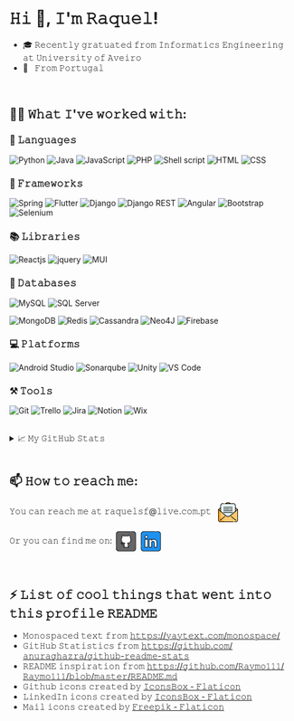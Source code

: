 # 𝙷𝚒 👋, 𝙸'𝚖 𝚁𝚊𝚚𝚞𝚎𝚕!

<!--
**Raqsf/Raqsf** is a ✨ _special_ ✨ repository because its `README.md` (this file) appears on your GitHub profile.

Here are some ideas to get you started:

- 🔭 I’m currently working on ...
- 🌱 I’m currently learning ...
- 👯 I’m looking to collaborate on ...
- 🤔 I’m looking for help with ...
- 💬 Ask me about ...
- 📫 How to reach me: ...
- 😄 Pronouns: ...
- ⚡ Fun fact: ...
-->

- 🎓 𝚁𝚎𝚌𝚎𝚗𝚝𝚕𝚢 𝚐𝚛𝚊𝚝𝚞𝚊𝚝𝚎𝚍 𝚏𝚛𝚘𝚖 𝙸𝚗𝚏𝚘𝚛𝚖𝚊𝚝𝚒𝚌𝚜 𝙴𝚗𝚐𝚒𝚗𝚎𝚎𝚛𝚒𝚗𝚐 𝚊𝚝 𝚄𝚗𝚒𝚟𝚎𝚛𝚜𝚒𝚝𝚢 𝚘𝚏 𝙰𝚟𝚎𝚒𝚛𝚘 
- 📍 &nbsp; 𝙵𝚛𝚘𝚖 𝙿𝚘𝚛𝚝𝚞𝚐𝚊𝚕

<br>

## 👩‍💻 𝚆𝚑𝚊𝚝 𝙸'𝚟𝚎 𝚠𝚘𝚛𝚔𝚎𝚍 𝚠𝚒𝚝𝚑:

### 📄 𝙻𝚊𝚗𝚐𝚞𝚊𝚐𝚎𝚜 <!-- programming, script and markup -->
<p>
<img alt="Python" src="https://img.shields.io/badge/Python-%2312100E.svg?logo=python&style=for-the-badge&logoColor=ffdd54"/>
<img alt="Java" src="https://img.shields.io/badge/java-%2312100E.svg?style=for-the-badge&logo=java&logoColor=white"/>
<img alt="JavaScript" src="https://img.shields.io/badge/javascript-%2312100E.svg?style=for-the-badge&logo=javascript&logoColor=%23F7DF1E"/>
<img alt="PHP" src="https://img.shields.io/badge/php-%2312100E.svg?style=for-the-badge&logo=php&logoColor=23777BB4"/>
<img alt="Shell script" src="https://img.shields.io/badge/shell_script-%2312100E.svg?style=for-the-badge&logo=gnu-bash&logoColor=white"/>
<img alt="HTML" src="https://img.shields.io/badge/html-%2312100E.svg?style=for-the-badge&logo=html5&logoColor=23E34F26"/>
<img alt="CSS" src="https://img.shields.io/badge/css-%2312100E.svg?style=for-the-badge&logo=css3&logoColor=1572b6"/>
</p>

### 🧱 𝙵𝚛𝚊𝚖𝚎𝚠𝚘𝚛𝚔𝚜
<p>
<img alt="Spring" src="https://img.shields.io/badge/spring-%2312100E.svg?style=for-the-badge&logo=spring&logoColor=236DB33F"/>
<img alt="Flutter" src="https://img.shields.io/badge/Flutter-%2312100E.svg?style=for-the-badge&logo=Flutter&logoColor=02569b"/>
<img alt="Django" src="https://img.shields.io/badge/django-%2312100E.svg?style=for-the-badge&logo=django&logoColor=092e20"/>
<img alt="Django REST" src="https://img.shields.io/badge/DJANGO-REST-ff1709?style=for-the-badge&logo=django&logoColor=092e20&color=ff1709&labelColor=12100e"/>
<img alt="Angular" src="https://img.shields.io/badge/angular-%2312100E.svg?style=for-the-badge&logo=angular&logoColor=dd0031"/>
<img alt="Bootstrap" src="https://img.shields.io/badge/bootstrap-%2312100E.svg?style=for-the-badge&logo=bootstrap&logoColor=563d7c"/>
<img alt="Selenium" src="https://img.shields.io/badge/-selenium-%2312100E?style=for-the-badge&logo=selenium&logoColor=43B02A"/>
</p>

### 📚 𝙻𝚒𝚋𝚛𝚊𝚛𝚒𝚎𝚜
<p>
<img alt="Reactjs" src="https://img.shields.io/badge/react-%2312100E.svg?style=for-the-badge&logo=react&logoColor=%2361DAFB"/>
<img alt="jquery" src="https://img.shields.io/badge/jquery-%2312100E.svg?style=for-the-badge&logo=jquery&logoColor=0769ad"/>
<img alt="MUI" src="https://img.shields.io/badge/MUI-%2312100E.svg?style=for-the-badge&logo=mui&logoColor=0081cb"/>
</p>

### 💾 𝙳𝚊𝚝𝚊𝚋𝚊𝚜𝚎𝚜
<p>
<img alt="MySQL" src="https://img.shields.io/badge/mysql-%2312100E.svg?style=for-the-badge&logo=mysql&logoColor=2300f"/>
<img alt="SQL Server" src="https://img.shields.io/badge/Microsoft%20SQL%20Sever-%2312100E?style=for-the-badge&logo=microsoft%20sql%20server&logoColor=CC2927"/>
</p>
<p>
<img alt="MongoDB" src="https://img.shields.io/badge/MongoDB-%2312100E.svg?style=for-the-badge&logo=mongodb&logoColor=4ea94b"/>
<img alt="Redis" src="https://img.shields.io/badge/redis-%2312100E.svg?style=for-the-badge&logo=redis&logoColor=dd0031"/>
<img alt="Cassandra" src="https://img.shields.io/badge/cassandra-%2312100E.svg?style=for-the-badge&logo=apache-cassandra&logoColor=1287B1"/>
<img alt="Neo4J" src="https://img.shields.io/badge/Neo4j-%2312100E?style=for-the-badge&logo=neo4j&logoColor=008CC1"/>
<img alt="Firebase" src="https://img.shields.io/badge/Firebase-%2312100E?style=for-the-badge&logo=Firebase&logoColor=039BE5"/>
</p>

### 💻 𝙿𝚕𝚊𝚝𝚏𝚘𝚛𝚖𝚜
<p>
<img alt="Android Studio" src="https://img.shields.io/badge/Android%20Studio-%2312100E.svg?style=for-the-badge&logo=android-studio&logoColor=3DDC84"/>
<img alt="Sonarqube" src="https://img.shields.io/badge/Sonarqube-%2312100E?style=for-the-badge&logo=Sonarqube&logoColor=039BE5"/>
<img alt="Unity" src="https://img.shields.io/badge/unity-%2312100E.svg?style=for-the-badge&logo=unity&logoColor=white"/>
<img alt="VS Code" src="https://img.shields.io/badge/Visual%20Studio%20Code-%2312100E.svg?style=for-the-badge&logo=visual-studio-code&logoColor=0078d7"/>
</p>

### ⚒ 𝚃𝚘𝚘𝚕𝚜
<p>
<img alt="Git" src="https://img.shields.io/badge/git-%2312100E.svg?style=for-the-badge&logo=git&logoColor=F05033"/>
<img alt="Trello" src="https://img.shields.io/badge/Trello-%2312100E.svg?style=for-the-badge&logo=Trello&logoColor=026AA7"/>
<img alt="Jira" src="https://img.shields.io/badge/jira-%2312100E.svg?style=for-the-badge&logo=jira&logoColor=0A0FFF"/>
<img alt="Notion" src="https://img.shields.io/badge/Notion-%2312100E.svg?style=for-the-badge&logo=notion&logoColor=white"/>
<img alt="Wix" src="https://img.shields.io/badge/wix-%2312100E?style=for-the-badge&logo=wix&logoColor=white"/>
</p>

<br>

<details>
<summary>📈 𝙼𝚢 𝙶𝚒𝚝𝙷𝚞𝚋 𝚂𝚝𝚊𝚝𝚜</summary>

<br> 
<!-- Themes: dark, radical, merko, gruvbox, tokyonight, onedark, cobalt, synthwave, highcontrast, dracula, gotham -->
<!-- [![Top Langs](https://github-readme-stats.vercel.app/api/top-langs/?username=Raqsf&layout=compact&langs_count=8)](https://github.com/Raqsf/Raqsf) -->

<p align="center">
<a href="https://github.com/Raqsf/Raqsf">
<img align="center" src="https://github-readme-stats.vercel.app/api/top-langs/?username=Raqsf&theme=dark&langs_count=4" />
</a>
&nbsp;&nbsp;
<a href="https://github.com/Raqsf/Raqsf">
<img align="center" src="https://github-readme-stats.vercel.app/api?username=Raqsf&show_icons=true&line_height=27&count_private=true&theme=dark" alt="Raquel's GitHub Stats" />
</a>
</p>

</details>

<br>

## 📫 𝙷𝚘𝚠 𝚝𝚘 𝚛𝚎𝚊𝚌𝚑 𝚖𝚎:

<p align="left">
𝚈𝚘𝚞 𝚌𝚊𝚗 𝚛𝚎𝚊𝚌𝚑 𝚖𝚎 𝚊𝚝 <a>𝚛𝚊𝚚𝚞𝚎𝚕𝚜𝚏@𝚕𝚒𝚟𝚎.𝚌𝚘𝚖.𝚙𝚝</a>&nbsp;&nbsp;
<img height="35" align="center" src="./imgs/open-email.png">

𝙾𝚛 𝚢𝚘𝚞 𝚌𝚊𝚗 𝚏𝚒𝚗𝚍 𝚖𝚎 𝚘𝚗:
[<img src="./imgs/github.png" height="40em" align="center" alt="Follow Raqsf on Github" title="Follow Raqsf on Github"/>](https://github.com/Raqsf)
[<img src="./imgs/linkedin.png" height="40em" align="center" alt="Follow Raqsf on LinkedIn" title="Follow Raqsf on LinkedIn"/>](https://www.linkedin.com/in/raquel-ferreira-735476243)
</p>

<br>

## ⚡ 𝙻𝚒𝚜𝚝 𝚘𝚏 𝚌𝚘𝚘𝚕 𝚝𝚑𝚒𝚗𝚐𝚜 𝚝𝚑𝚊𝚝 𝚠𝚎𝚗𝚝 𝚒𝚗𝚝𝚘 𝚝𝚑𝚒𝚜 𝚙𝚛𝚘𝚏𝚒𝚕𝚎 𝚁𝙴𝙰𝙳𝙼𝙴

- 𝙼𝚘𝚗𝚘𝚜𝚙𝚊𝚌𝚎𝚍 𝚝𝚎𝚡𝚝 𝚏𝚛𝚘𝚖 [𝚑𝚝𝚝𝚙𝚜://𝚢𝚊𝚢𝚝𝚎𝚡𝚝.𝚌𝚘𝚖/𝚖𝚘𝚗𝚘𝚜𝚙𝚊𝚌𝚎/](https://yaytext.com/monospace/)
- 𝙶𝚒𝚝𝙷𝚞𝚋 𝚂𝚝𝚊𝚝𝚒𝚜𝚝𝚒𝚌𝚜 𝚏𝚛𝚘𝚖 [𝚑𝚝𝚝𝚙𝚜://𝚐𝚒𝚝𝚑𝚞𝚋.𝚌𝚘𝚖/𝚊𝚗𝚞𝚛𝚊𝚐𝚑𝚊𝚣𝚛𝚊/𝚐𝚒𝚝𝚑𝚞𝚋-𝚛𝚎𝚊𝚍𝚖𝚎-𝚜𝚝𝚊𝚝𝚜](https://github.com/anuraghazra/github-readme-stats)
- 𝚁𝙴𝙰𝙳𝙼𝙴 𝚒𝚗𝚜𝚙𝚒𝚛𝚊𝚝𝚒𝚘𝚗 𝚏𝚛𝚘𝚖 [𝚑𝚝𝚝𝚙𝚜://𝚐𝚒𝚝𝚑𝚞𝚋.𝚌𝚘𝚖/𝚁𝚊𝚢𝚖𝚘𝟷𝟷𝟷/𝚁𝚊𝚢𝚖𝚘𝟷𝟷𝟷/𝚋𝚕𝚘𝚋/𝚖𝚊𝚜𝚝𝚎𝚛/𝚁𝙴𝙰𝙳𝙼𝙴.𝚖𝚍](https://github.com/Raymo111/Raymo111/blob/master/README.md)
- 𝙶𝚒𝚝𝚑𝚞𝚋 𝚒𝚌𝚘𝚗𝚜 𝚌𝚛𝚎𝚊𝚝𝚎𝚍 𝚋𝚢 [𝙸𝚌𝚘𝚗𝚜𝙱𝚘𝚡 - 𝙵𝚕𝚊𝚝𝚒𝚌𝚘𝚗](https://www.flaticon.com/free-icons/github)
- 𝙻𝚒𝚗𝚔𝚎𝚍𝙸𝚗 𝚒𝚌𝚘𝚗𝚜 𝚌𝚛𝚎𝚊𝚝𝚎𝚍 𝚋𝚢 [𝙸𝚌𝚘𝚗𝚜𝙱𝚘𝚡 - 𝙵𝚕𝚊𝚝𝚒𝚌𝚘𝚗](https://www.flaticon.com/free-icons/linkedin)
- 𝙼𝚊𝚒𝚕 𝚒𝚌𝚘𝚗𝚜 𝚌𝚛𝚎𝚊𝚝𝚎𝚍 𝚋𝚢 [𝙵𝚛𝚎𝚎𝚙𝚒𝚔 - 𝙵𝚕𝚊𝚝𝚒𝚌𝚘𝚗](https://www.flaticon.com/free-icons/mail)
<!-- - Periscope icons created by [IconsBox - Flaticon](https://www.flaticon.com/free-icons/periscope) -->

